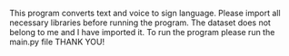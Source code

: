 This program converts text and voice to sign language.
Please import all necessary libraries before running the program.
The dataset does not belong to me and I have imported it.
To run the program please run the main.py file
THANK YOU!
